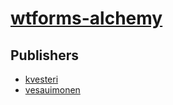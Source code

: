 # [wtforms-alchemy](https://pypi.org/project/wtforms-alchemy)



## Publishers
- [kvesteri](https://pypi.org/user/kvesteri)
- [vesauimonen](https://pypi.org/user/vesauimonen)

